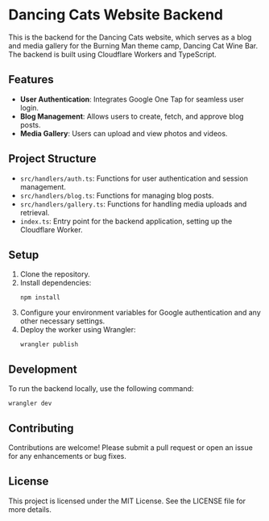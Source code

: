 # Dancing Cats Website Backend

This is the backend for the Dancing Cats website, which serves as a blog and media gallery for the Burning Man theme camp, Dancing Cat Wine Bar. The backend is built using Cloudflare Workers and TypeScript.

## Features

- **User Authentication**: Integrates Google One Tap for seamless user login.
- **Blog Management**: Allows users to create, fetch, and approve blog posts.
- **Media Gallery**: Users can upload and view photos and videos.

## Project Structure

- `src/handlers/auth.ts`: Functions for user authentication and session management.
- `src/handlers/blog.ts`: Functions for managing blog posts.
- `src/handlers/gallery.ts`: Functions for handling media uploads and retrieval.
- `index.ts`: Entry point for the backend application, setting up the Cloudflare Worker.

## Setup

1. Clone the repository.
2. Install dependencies:
   ```
   npm install
   ```
3. Configure your environment variables for Google authentication and any other necessary settings.
4. Deploy the worker using Wrangler:
   ```
   wrangler publish
   ```

## Development

To run the backend locally, use the following command:
```
wrangler dev
```

## Contributing

Contributions are welcome! Please submit a pull request or open an issue for any enhancements or bug fixes.

## License

This project is licensed under the MIT License. See the LICENSE file for more details.